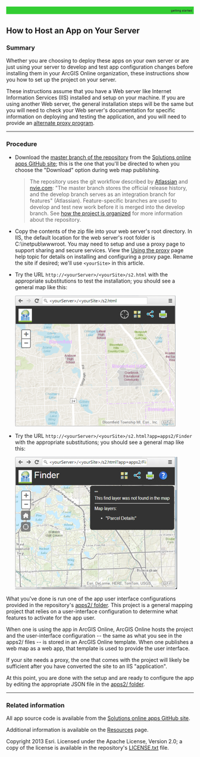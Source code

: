 [how the project is organized]: HowProjectIsOrganized.md
[master branch of the repository]: https://github.com/Esri/local-government-online-apps/archive/master.zip
[Atlassian]: https://www.atlassian.com/git/workflows#!workflow-gitflow
[nvie.com]: http://nvie.com/posts/a-successful-git-branching-model/
[alternate proxy program]: https://github.com/esri/resource-proxy
[default map]: images/defaultMap.png "default map"
[default Finder map]: images/defaultFinderMap.png "default Finder"
[apps2/ folder]: ../../apps2/
[Using the proxy]: https://developers.arcgis.com/javascript/jshelp/ags_proxy.html

[Solutions online apps GitHub site]: https://github.com/Esri/local-government-online-apps
[Resources]: Resources.md
[LICENSE.txt]: ../../LICENSE.txt

![](images/gettingStarted.png)

## How to Host an App on Your Server

### Summary

Whether you are choosing to deploy these apps on your own server or are just using your server to develop and test app configuration changes before installing them in your ArcGIS Online organization, these instructions show you how to set up the project on your server.

These instructions assume that you have a Web server like Internet Information Services (IIS) installed and setup on your machine. If you are using another Web server, the general installation steps will be the same but you will need to check your Web server's documentation for specific information on deploying and testing the application, and you will need to provide an [alternate proxy program][].

----------
### Procedure

* Download the [master branch of the repository][] from the [Solutions online apps GitHub site][]; this is the one that you'll be directed to when you choose the "Download" option during web map publishing.

    > The repository uses the git workflow described by [Atlassian][] and [nvie.com][]: "The master branch stores the official release history, and the develop branch serves as an integration branch for features" (Atlassian). Feature-specific branches are used to develop and test new work before it is merged into the develop branch. See [how the project is organized][] for more information about the repository.

* Copy the contents of the zip file into your web server's root directory. In IIS, the default location for the web server's root folder is C:\inetpub\wwwroot. You may need to setup and use a proxy page to support sharing and secure services. View the [Using the proxy][] page help topic for details on installing and configuring a proxy page. Rename the site if desired; we'll use `<yourSite>` in this article.

* Try the URL `http://<yourServer>/<yourSite>/s2.html` with the appropriate substitutions to test the installation; you should see a general map like this:

    ![default map][]

* Try the URL `http://<yourServer>/<yourSite>/s2.html?app=apps2/Finder` with the appropriate substitutions; you should see a general map like this:

    ![default Finder map][]

What you've done is run one of the app user interface configurations provided in the repository's [apps2/ folder][]. This project is a general mapping project that relies on a user-interface configuration to determine what features to activate for the app user.

When one is using the app in ArcGIS Online, ArcGIS Online hosts the project and the user-interface configuration -- the same as what you see in the apps2/ files -- is stored in an ArcGIS Online template. When one publishes a web map as a web app, that template is used to provide the user interface.

If your site needs a proxy, the one that comes with the project will likely be sufficient after you have converted the site to an IIS "application".

At this point, you are done with the setup and are ready to configure the app by editing the appropriate JSON file in the [apps2/ folder][].

----------
### Related information

All app source code is available from the [Solutions online apps GitHub site][].

Additional information is available on the [Resources][] page.

Copyright 2013 Esri. Licensed under the Apache License, Version 2.0; a copy of the license is available in the repository's [LICENSE.txt][] file.